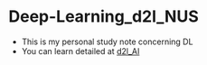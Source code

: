 # Deep-Learning_d2l_NUS
- This is my personal study note concerning DL
- You can learn detailed at [d2l_AI](https://d2l.ai/)

